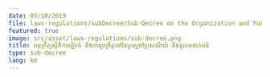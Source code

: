 ```yaml
---
date: 05/10/2019
file: laws-regulations/subDecree/Sub-Decree on the Organization and Functioning of the Ministry of Post and Telecommunications.pdf
featured: true
image: src/asset/laws-regulations/sub-decree.png
title: អនុក្រឹត្យស្តីពីការរៀបចំ និងការប្រព្រឹត្តទៅនៃក្រសួងប្រៃសណីយ៍ និងទូរគមនាគមន៍
type: sub-decree
lang: km
---
```

